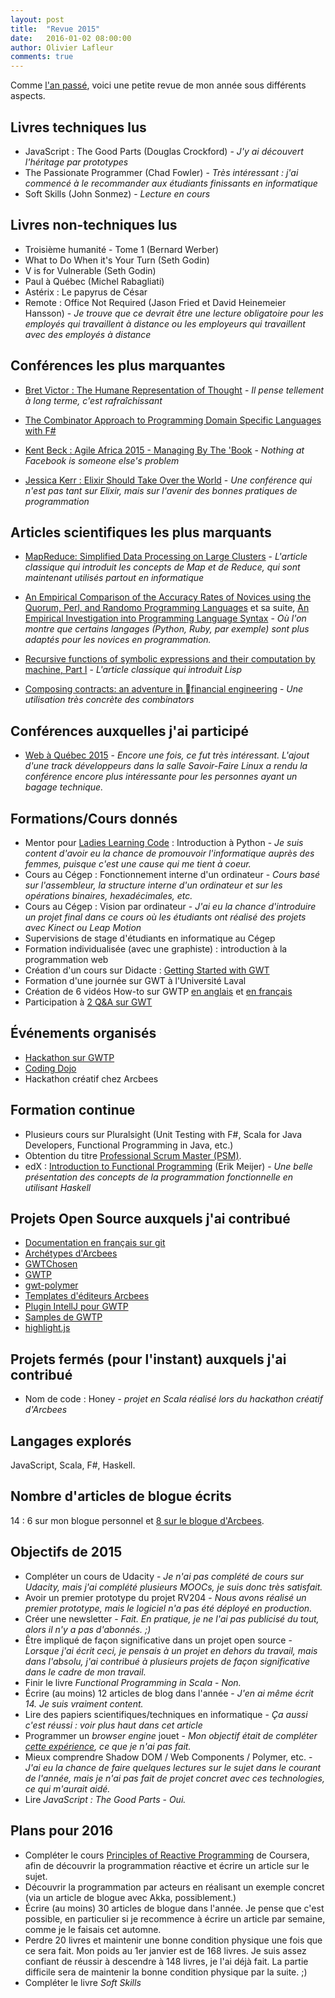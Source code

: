 ```yaml
---
layout: post
title:  "Revue 2015"
date:   2016-01-02 08:00:00
author: Olivier Lafleur
comments: true
---
```

Comme [l'an passé](/2015/01/01/revue-annee-2014.html), voici une petite revue de mon année sous différents aspects.

Livres techniques lus
---------------------
- JavaScript : The Good Parts (Douglas Crockford) - *J'y ai découvert l'héritage par prototypes*
- The Passionate Programmer (Chad Fowler) - *Très intéressant : j'ai commencé à le recommander aux étudiants finissants en informatique*
- Soft Skills (John Sonmez) - *Lecture en cours*

Livres non-techniques lus
-------------------------
- Troisième humanité - Tome 1 (Bernard Werber)
- What to Do When it's Your Turn (Seth Godin)
- V is for Vulnerable (Seth Godin)
- Paul à Québec (Michel Rabagliati)
- Astérix : Le papyrus de César
- Remote : Office Not Required (Jason Fried et David Heinemeier Hansson) - *Je trouve que ce devrait être une lecture obligatoire pour les employés qui travaillent à distance ou les employeurs qui travaillent avec des employés à distance*

Conférences les plus marquantes
----------------------------------
- [Bret Victor : The Humane Representation of Thought](https://vimeo.com/115154289) - *Il pense tellement à long terme, c'est rafraîchissant*

- [The Combinator Approach to Programming Domain Specific Languages with F#](https://skillsmatter.com/skillscasts/2567-dsls-fsharp)

- [Kent Beck : Agile Africa 2015 - Managing By The 'Book](https://www.youtube.com/watch?v=I3tTCuhO6ho) - *Nothing at Facebook is someone else's problem*

- [Jessica Kerr : Elixir Should Take Over the World](https://www.youtube.com/watch?v=X25xOhntr6s) - *Une conférence qui n'est pas tant sur Elixir, mais sur l'avenir des bonnes pratiques de programmation*

Articles scientifiques les plus marquants
-----------------------------------------
- [MapReduce: Simplified Data Processing on Large Clusters](http://static.googleusercontent.com/media/research.google.com/fr//archive/mapreduce-osdi04.pdf) - *L'article classique qui introduit les concepts de Map et de Reduce, qui sont maintenant utilisés partout en informatique*

- [An Empirical Comparison of the Accuracy Rates of Novices
using the Quorum, Perl, and Randomo Programming Languages](http://ecs.victoria.ac.nz/foswiki/pub/Events/PLATEAU/Program/plateau2011-stefik.pdf) et sa suite, [An Empirical Investigation into Programming Language Syntax](http://neverworkintheory.org/2014/01/29/stefik-siebert-syntax.html) - *Où l'on montre que certains langages (Python, Ruby, par exemple) sont plus adaptés pour les novices en programmation.*

- [Recursive functions of symbolic expressions and their computation by machine, Part I](http://dspace.mit.edu/bitstream/handle/1721.1/6096/AIM-008.pdf?sequence=2) - *L'article classique qui introduit Lisp*

- [Composing contracts: an adventure in financial engineering](https://lexifi.com/files/resources/MLFiPaper.pdf) - *Une utilisation très concrète des combinators*

Conférences auxquelles j'ai participé
-------------------------------------
- [Web à Québec 2015](http://2015.webaquebec.org/) - *Encore une fois, ce fut très intéressant. L'ajout d'une track développeurs dans la salle Savoir-Faire Linux a rendu la conférence encore plus intéressante pour les personnes ayant un bagage technique.*

Formations/Cours donnés
------------------
- Mentor pour [Ladies Learning Code](https://www.facebook.com/groups/LearningCodeQC/?fref=ts) : Introduction à Python - *Je suis content d'avoir eu la chance de promouvoir l'informatique auprès des femmes, puisque c'est une cause qui me tient à coeur.*
- Cours au Cégep : Fonctionnement interne d'un ordinateur - *Cours basé sur l'assembleur, la structure interne d'un ordinateur et sur les opérations binaires, hexadécimales, etc.*
- Cours au Cégep : Vision par ordinateur - *J'ai eu la chance d'introduire un projet final dans ce cours où les étudiants ont réalisé des projets avec Kinect ou Leap Motion*
- Supervisions de stage d'étudiants en informatique au Cégep
- Formation individualisée (avec une graphiste) : introduction à la programmation web
- Création d'un cours sur Didacte : [Getting Started with GWT](https://arcbees.didacte.com/a/course/168)
- Formation d'une journée sur GWT à l'Université Laval
- Création de 6 vidéos How-to sur GWTP [en anglais](https://www.youtube.com/playlist?list=PLZhavHtU3BmsnTvR9ZUwib2DK_mYHK2Yo) et [en français](https://www.youtube.com/playlist?list=PLZhavHtU3BmvIR6C6QDq3ual38EHSIDh_)
- Participation à [2 Q&A sur GWT](https://www.youtube.com/playlist?list=PLZhavHtU3BmuJ_FUQR_LPkNYS6NDdfskH)

Événements organisés
--------------------
- [Hackathon sur GWTP](http://blog.arcbees.com/2015/08/19/new-release-for-gwtp-and-its-intellij-plugin/)
- [Coding Dojo](https://www.facebook.com/events/182910988709543/)
- Hackathon créatif chez Arcbees

Formation continue
------------------
- Plusieurs cours sur Pluralsight (Unit Testing with F#, Scala for Java Developers, Functional Programming in Java, etc.)
- Obtention du titre [Professional Scrum Master (PSM)](https://www.scrum.org/Assessments/Certification-Lists?AssessmentName=PSM%20I&l=lafleur).
- edX : [Introduction to Functional Programming](https://www.edx.org/course/introduction-functional-programming-delftx-fp101x-0) (Erik Meijer) - *Une belle présentation des concepts de la programmation fonctionnelle en utilisant Haskell*

Projets Open Source auxquels j'ai contribué
---------------------
- [Documentation en français sur git](https://github.com/dinfcll/doc-git/commits?author=olafleur)
- [Archétypes d'Arcbees](https://github.com/ArcBees/Arcbees-Archetypes/commits?author=olafleur)
- [GWTChosen](https://github.com/ArcBees/gwtchosen/commits?author=olafleur)
- [GWTP](https://github.com/ArcBees/GWTP/commits?author=olafleur)
- [gwt-polymer](https://github.com/ArcBees/gwt-polymer/commits?author=olafleur)
- [Templates d'éditeurs Arcbees](https://github.com/ArcBees/IDE-Templates/commits?author=olafleur)
- [Plugin IntellJ pour GWTP](https://github.com/ArcBees/gwtp-idea-plugin/commits?author=olafleur)
- [Samples de GWTP](https://github.com/ArcBees/GWTP-Samples/commits?author=olafleur)
- [highlight.js](https://github.com/isagalaev/highlight.js/issues/956)

Projets fermés (pour l'instant) auxquels j'ai contribué
------------------------------------------
- Nom de code : Honey - *projet en Scala réalisé lors du hackathon créatif d'Arcbees*

Langages explorés
-------------------------------
JavaScript, Scala, F#, Haskell.

Nombre d'articles de blogue écrits
--------------------------------
14 : 6 sur mon blogue personnel et [8 sur le blogue d'Arcbees](http://blog.arcbees.com/author/olafleur/).

Objectifs de 2015
-----------------
- Compléter un cours de Udacity - *Je n'ai pas complété de cours sur Udacity, mais j'ai complété plusieurs MOOCs, je suis donc très satisfait.*
- Avoir un premier prototype du projet RV204 - *Nous avons réalisé un premier prototype, mais le logiciel n'a pas été déployé en production.*
- Créer une newsletter - *Fait. En pratique, je ne l'ai pas publicisé du tout, alors il n'y a pas d'abonnés. ;)*
- Être impliqué de façon significative dans un projet open source - *Lorsque j'ai écrit ceci, je pensais à un projet en dehors du travail, mais dans l'absolu, j'ai contribué à plusieurs projets de façon significative dans le cadre de mon travail.*
- Finir le livre *Functional Programming in Scala* - *Non.*
- Écrire (au moins) 12 articles de blog dans l'année - *J'en ai même écrit 14. Je suis vraiment content.*
- Lire des papiers scientifiques/techniques en informatique - *Ça aussi c'est réussi : voir plus haut dans cet article*
- Programmer un *browser engine* jouet - *Mon objectif était de compléter [cette expérience](https://github.com/olafleur/naviga-fun), ce que je n'ai pas fait.*
- Mieux comprendre Shadow DOM / Web Components / Polymer, etc. - *J'ai eu la chance de faire quelques lectures sur le sujet dans le courant de l'année, mais je n'ai pas fait de projet concret avec ces technologies, ce qui m'aurait aidé.*
- Lire *JavaScript : The Good Parts* - *Oui.*

Plans pour 2016
---------------
- Compléter le cours [Principles of Reactive Programming](https://fr.coursera.org/course/reactive) de Coursera, afin de découvrir la programmation réactive et écrire un article sur le sujet.
- Découvrir la programmation par acteurs en réalisant un exemple concret (via un article de blogue avec Akka, possiblement.)
- Écrire (au moins) 30 articles de blogue dans l'année. Je pense que c'est possible, en particulier si je recommence à écrire un article par semaine, comme je le faisais cet automne.
- Perdre 20 livres et maintenir une bonne condition physique une fois que ce sera fait. Mon poids au 1er janvier est de 168 livres. Je suis assez confiant de réussir à descendre à 148 livres, je l'ai déjà fait. La partie difficile sera de maintenir la bonne condition physique par la suite. ;)
- Compléter le livre *Soft Skills*
